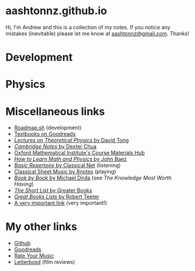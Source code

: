 # aashtonnz.github.io

Hi, I'm Andrew and this is a collection of my notes. If you notice any mistakes (inevitable) please let me know at [aashtonnz@gmail.com](mailto:aashtonnz@gmail.com). Thanks!

# Development

# Physics

# Miscellaneous links

- [Roadmap.sh](http://roadmap.sh) (development)
- [Textbooks on Goodreads](https://www.goodreads.com/shelf/show/textbook)
- [*Lectures on Theoretical Physics* by David Tong](https://www.damtp.cam.ac.uk/user/tong/teaching.html)
- [*Cambridge Notes* by Dexter Chua](https://dec41.user.srcf.net/notes/)
- [Oxford Mathematical Institute's Course Materials Hub](https://courses.maths.ox.ac.uk)
- [*How to Learn Math and Physics* by John Baez](https://math.ucr.edu/home/baez/books.html)
- [*Basic Repertoire* by Classical Net](http://www.classical.net/music/rep/index.php) (listening)
- [Classical Sheet Music by 8notes](https://www.8notes.com/piano/classical/sheet_music/) (playing)
- [*Book by Book* by Michael Dirda](https://a.co/d/2PaodHa) (see *The Knowledge Most Worth Having*)
- [*The Short List* by Greater Books](http://www.greaterbooks.com/shortlist.html)
- [*Great Books Lists* by Robert Teeter](http://www.interleaves.org/~rteeter/greatbks.html)
- [A very important link](https://youtu.be/dQw4w9WgXcQ) (very important!)

# My other links

- [Github](https://github.com/aashtonnz)
- [Goodreads](https://www.goodreads.com/user/show/161421717-andrew-ashton)
- [Rate Your Music](https://rateyourmusic.com)
- [Letterboxd](https://letterboxd.com/aashtonnz/) (film reviews)